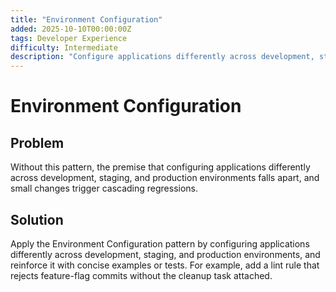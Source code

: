 ```yaml
---
title: "Environment Configuration"
added: 2025-10-10T00:00:00Z
tags: Developer Experience
difficulty: Intermediate
description: "Configure applications differently across development, staging, and production environments."
---
```

# Environment Configuration

## Problem

Without this pattern, the premise that configuring applications differently across development, staging, and production environments falls apart, and small changes trigger cascading regressions.

## Solution

Apply the Environment Configuration pattern by configuring applications differently across development, staging, and production environments, and reinforce it with concise examples or tests. For example, add a lint rule that rejects feature-flag commits without the cleanup task attached.
